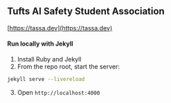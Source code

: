 ## Tufts AI Safety Student Association
[https://tassa.dev](https://tassa.dev)

#### Run locally with Jekyll
1. Install Ruby and Jekyll
2. From the repo root, start the server:
```bash
jekyll serve --livereload
```
3. Open `http://localhost:4000`
